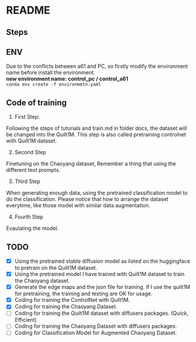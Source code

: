 # README

## Steps

## ENV
Due to the conflicts between a61 and PC, so firstly modify the environment name before 
install the environment.  
**new environment name: control_pc / control_a61**  
`conda env create -f environmetn.yaml`

## Code of training
1. First Step: 

Following the steps of tutorials and train.md in folder docs,
the dataset will be changed into the Quilt1M. This step is also called 
pretraining controlnet with Quilt1M dataset.


2. Second Step

Finetuning on the Chaoyang dataset, Remember a thing that using the 
different text prompts.

3. Third Step

When generating enough data, using the pretrained classification model 
to do the classification. Please notice that how to arrange the dataset
everytime, like those model with similar data augmentation.

4. Fourth Step

Evaulating the model. 


## TODO
- [x] Using the pretrained stable diffusion model as listed on the 
huggingface to pretrain on the Quilt1M dataset. 
- [x] Using the pretrained model I have trained with Quilt1M dataset to 
train the Chaoyang dataset.
- [x] Generate the edge maps and the json file for training. If I use the 
quilt1M for pretraining, the training and testing are OK for usage. 
- [x] Coding for training the ControlNet with Quilt1M.
- [x] Coding for training the Chaoyang Dataset.
- [ ] Coding for training the Quilt1M dataset with diffusers packages. (Quick, Efficient)
- [ ] Coding for training the Chaoyang Dataset with diffusers packages.
- [ ] Coding for Classification Model for Augmented Chaoyang Dataset.